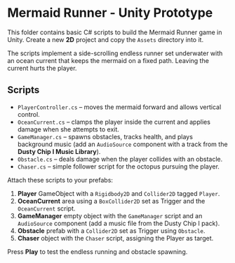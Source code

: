 # Mermaid Runner - Unity Prototype

This folder contains basic C# scripts to build the Mermaid Runner game in Unity.
Create a new **2D** project and copy the `Assets` directory into it.

The scripts implement a side-scrolling endless runner set underwater with an
ocean current that keeps the mermaid on a fixed path. Leaving the current hurts
the player.

## Scripts

- `PlayerController.cs` – moves the mermaid forward and allows vertical control.
- `OceanCurrent.cs` – clamps the player inside the current and applies damage
  when she attempts to exit.
- `GameManager.cs` – spawns obstacles, tracks health, and plays background music
  (add an `AudioSource` component with a track from the **Dusty Chip I Music
  Library**).
- `Obstacle.cs` – deals damage when the player collides with an obstacle.
- `Chaser.cs` – simple follower script for the octopus pursuing the player.

Attach these scripts to your prefabs:

1. **Player** GameObject with a `Rigidbody2D` and `Collider2D` tagged `Player`.
2. **OceanCurrent** area using a `BoxCollider2D` set as Trigger and the
   `OceanCurrent` script.
3. **GameManager** empty object with the `GameManager` script and an
   `AudioSource` component (add a music file from the Dusty Chip I pack).
4. **Obstacle** prefab with a `Collider2D` set as Trigger using `Obstacle`.
5. **Chaser** object with the `Chaser` script, assigning the Player as target.

Press **Play** to test the endless running and obstacle spawning.
